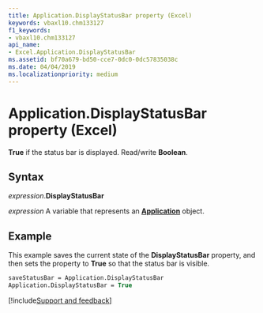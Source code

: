 ```yaml
---
title: Application.DisplayStatusBar property (Excel)
keywords: vbaxl10.chm133127
f1_keywords:
- vbaxl10.chm133127
api_name:
- Excel.Application.DisplayStatusBar
ms.assetid: bf70a679-bd50-cce7-0dc0-0dc57835038c
ms.date: 04/04/2019
ms.localizationpriority: medium
---
```



# Application.DisplayStatusBar property (Excel)

**True** if the status bar is displayed. Read/write **Boolean**.


## Syntax

_expression_.**DisplayStatusBar**

_expression_ A variable that represents an **[Application](Excel.Application(object).md)** object.


## Example

This example saves the current state of the **DisplayStatusBar** property, and then sets the property to **True** so that the status bar is visible.

```vb
saveStatusBar = Application.DisplayStatusBar 
Application.DisplayStatusBar = True
```



[!include[Support and feedback](~/includes/feedback-boilerplate.md)]
